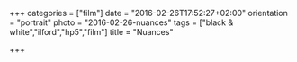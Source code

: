 +++
categories = ["film"]
date = "2016-02-26T17:52:27+02:00"
orientation = "portrait"
photo = "2016-02-26-nuances"
tags = ["black & white","ilford","hp5","film"]
title = "Nuances"

+++
